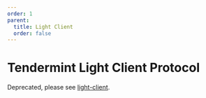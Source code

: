 ```yaml
---
order: 1
parent:
  title: Light Client
  order: false
---
```

# Tendermint Light Client Protocol

Deprecated, please see [light-client](../../light-client/README.md).
